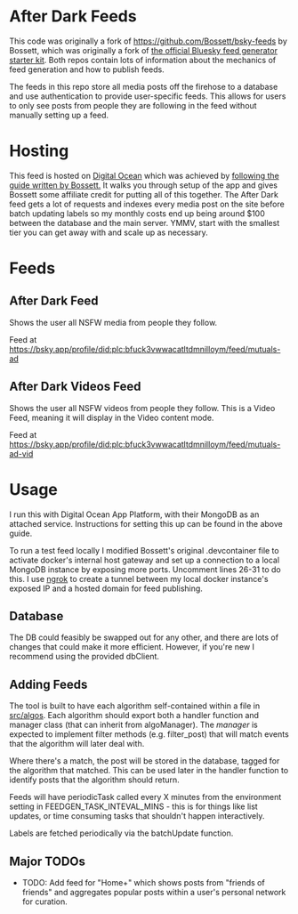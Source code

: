 # After Dark Feeds

This code was originally a fork of https://github.com/Bossett/bsky-feeds by Bossett, which was originally a fork of [the official Bluesky feed generator starter kit](https://github.com/bluesky-social/feed-generator). Both repos contain lots of information about the mechanics of feed generation and how to publish feeds.

The feeds in this repo store all media posts off the firehose to a database and use authentication to provide user-specific feeds. This allows for users to only see posts from people they are following in the feed without manually setting up a feed.

# Hosting

This feed is hosted on [Digital Ocean](https://m.do.co/c/a838c8f1e33a) which was achieved by [following the guide written by Bossett.](https://bossett.io/setting-up-bossetts-bluesky-feed-generator/) It walks you through setup of the app and gives Bossett some affiliate credit for putting all of this together. The After Dark feed gets a lot of requests and indexes every media post on the site before batch updating labels so my monthly costs end up being around $100 between the database and the main server. YMMV, start with the smallest tier you can get away with and scale up as necessary.

# Feeds

## After Dark Feed

Shows the user all NSFW media from people they follow.

Feed at https://bsky.app/profile/did:plc:bfuck3vwwacatltdmnilloym/feed/mutuals-ad

## After Dark Videos Feed

Shows the user all NSFW videos from people they follow. This is a Video Feed, meaning it will display in the Video content mode.

Feed at https://bsky.app/profile/did:plc:bfuck3vwwacatltdmnilloym/feed/mutuals-ad-vid


# Usage

I run this with Digital Ocean App Platform, with their MongoDB as an attached service. Instructions for setting this up can be found in the above guide.

To run a test feed locally I modified Bossett's original .devcontainer file to activate docker's internal host gateway and set up a connection to a local MongoDB instance by exposing more ports. Uncomment lines 26-31 to do this. I use [ngrok](https://ngrok.com/) to create a tunnel between my local docker instance's exposed IP and a hosted domain for feed publishing. 

## Database

The DB could feasibly be swapped out for any other, and there are lots of changes that could make it more efficient. However, if you're new I recommend using the provided dbClient.


## Adding Feeds

The tool is built to have each algorithm self-contained within a file in [src/algos](src/algos). Each algorithm should export both a handler function and manager class (that can inherit from algoManager). The _manager_ is expected to implement filter methods (e.g. filter_post) that will match events that the algorithm will later deal with.

Where there's a match, the post will be stored in the database, tagged for the algorithm that matched. This can be used later in the handler function to identify posts that the algorithm should return.

Feeds will have periodicTask called every X minutes from the environment setting in FEEDGEN_TASK_INTEVAL_MINS - this is for things like list updates, or time consuming tasks that shouldn't happen interactively.

Labels are fetched periodically via the batchUpdate function.

## Major TODOs

- TODO: Add feed for "Home+" which shows posts from "friends of friends" and aggregates popular posts within a user's personal network for curation.
